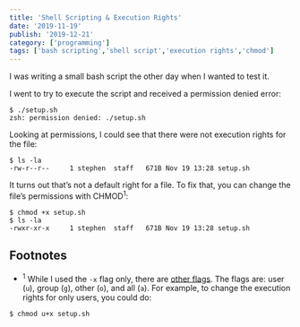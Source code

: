 ```yaml
---
title: 'Shell Scripting & Execution Rights'
date: '2019-11-19'
publish: '2019-12-21'
category: ['programming']
tags: ['bash scripting','shell script','execution rights','chmod']
---
```


I was writing a small bash script the other day when I wanted to test it.

I went to try to execute the script and received a permission denied error:
```shell
$ ./setup.sh
zsh: permission denied: ./setup.sh
```

Looking at permissions, I could see that there were not execution rights for the file:
```shell
$ ls -la
-rw-r--r--     1 stephen  staff   671B Nov 19 13:28 setup.sh
```

It turns out that’s not a default right for a file. To fix that, you can change the file’s permissions with CHMOD<sup>1</sup>:
```shell
$ chmod +x setup.sh
$ ls -la
-rwxr-xr-x     1 stephen  staff   671B Nov 19 13:28 setup.sh
```

## Footnotes
* <sup>1</sup> While I used the `-x` flag only, there are [other flags](https://www.poftut.com/chmod-x-command-linux-unix/). The flags are: user (`u`), group (`g`), other (`o`), and all (`a`). For example, to change the execution rights for only users, you could do:
```shell
$ chmod u+x setup.sh
```

